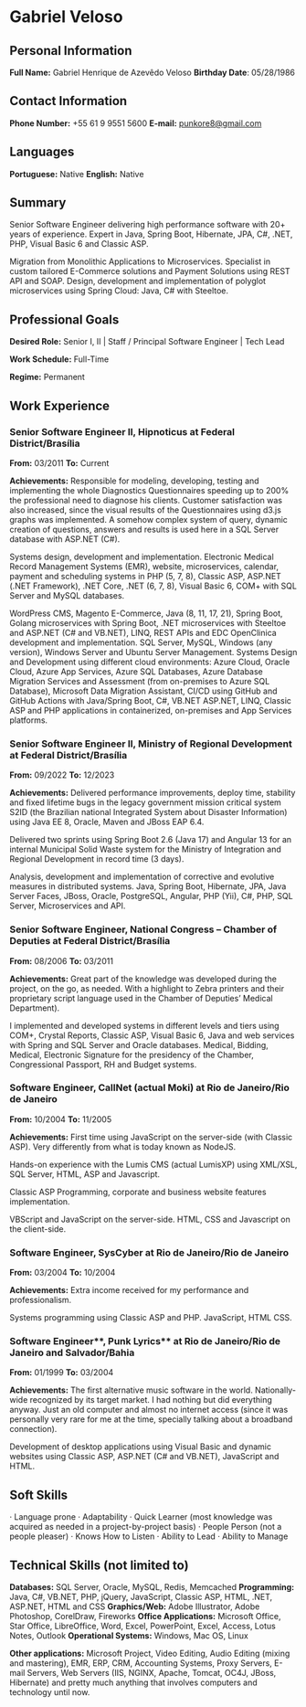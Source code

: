 # **Gabriel Veloso**

## **Personal Information**

**Full Name:** Gabriel Henrique de Azevêdo Veloso
**Birthday Date**: 05/28/1986

## **Contact Information**

**Phone Number:** +55 61 9 9551 5600
**E-mail:** [punkore8@gmail.com](mailto:punkore8@gmail.com)

## **Languages**

**Portuguese:** Native
**English:** Native

## **Summary**

Senior Software Engineer delivering high performance software with 20+ years of experience. Expert in Java, Spring Boot, Hibernate, JPA, C#, .NET, PHP, Visual Basic 6 and Classic ASP.

Migration from Monolithic Applications to Microservices. Specialist in custom tailored E-Commerce solutions and Payment Solutions using REST API and SOAP. Design, development and implementation of polyglot microservices using Spring Cloud: Java, C# with Steeltoe.

## **Professional Goals**

**Desired Role:** Senior I, II | Staff / Principal Software Engineer | Tech Lead

**Work Schedule:** Full-Time

**Regime:** Permanent

## **Work Experience**

### **Senior Software Engineer II, Hipnoticus **at** Federal District/Brasília**

**From:** 03/2011 **To:** Current

**Achievements:** Responsible for modeling, developing, testing and implementing the whole Diagnostics Questionnaires speeding up to 200% the professional need to diagnose his clients. Customer satisfaction was also increased, since the visual results of the Questionnaires using d3.js graphs was implemented. A somehow complex system of query, dynamic creation of questions, answers and results is used here in a SQL Server database with ASP.NET (C#).

Systems design, development and implementation. Electronic Medical Record Management Systems (EMR), website, microservices, calendar, payment and scheduling systems in PHP (5, 7, 8), Classic ASP, ASP.NET (.NET Framework), .NET Core, .NET (6, 7, 8), Visual Basic 6, COM+ with SQL Server and MySQL databases.

WordPress CMS, Magento E-Commerce, Java (8, 11, 17, 21), Spring Boot, Golang microservices with Spring Boot, .NET microservices with Steeltoe and ASP.NET (C# and VB.NET), LINQ, REST APIs and EDC OpenClinica development and implementation. SQL Server, MySQL, Windows (any version), Windows Server and Ubuntu Server Management. Systems Design and Development using different cloud environments: Azure Cloud, Oracle Cloud, Azure App Services, Azure SQL Databases, Azure Database Migration Services and Assessment (from on-premises to Azure SQL Database), Microsoft Data Migration Assistant, CI/CD using GitHub and GitHub Actions with Java/Spring Boot, C#, VB.NET ASP.NET, LINQ, Classic ASP and PHP applications in containerized, on-premises and App Services platforms.

### **Senior Software Engineer** II, **Ministry of Regional Development** at **Federal District/Brasília**

**From:** 09/2022 **To:** 12/2023

**Achievements:** Delivered performance improvements, deploy time, stability and fixed lifetime bugs in the legacy government mission critical system S2ID (the Brazilian national Integrated System about Disaster Information) using Java EE 8, Oracle, Maven and JBoss EAP 6.4.

Delivered two sprints using Spring Boot 2.6 (Java 17) and Angular 13 for an internal Municipal Solid Waste system for the Ministry of Integration and Regional Development in record time (3 days).

Analysis, development and implementation of corrective and evolutive measures in distributed systems. Java, Spring Boot, Hibernate, JPA, Java Server Faces, JBoss, Oracle, PostgreSQL, Angular, PHP (Yii), C#, PHP, SQL Server, Microservices and API.

### **Senior Software Engineer, National Congress – Chamber of Deputies** at **Federal District/Brasília**

**From:** 08/2006 **To:** 03/2011

**Achievements:** Great part of the knowledge was developed during the project, on the go, as needed. With a highlight to Zebra printers and their proprietary script language used in the Chamber of Deputies’ Medical Department).

I implemented and developed systems in different levels and tiers using COM+, Crystal Reports, Classic ASP, Visual Basic 6, Java and web services with Spring and SQL Server and Oracle databases. Medical, Bidding, Medical, Electronic Signature for the presidency of the Chamber, Congressional Passport, RH and Budget systems.

### **Software Engineer, CallNet (actual Moki)** at **Rio de Janeiro/Rio de Janeiro**

**From:** 10/2004 **To:** 11/2005

**Achievements:** First time using JavaScript on the server-side (with Classic ASP). Very differently from what is today known as NodeJS.

Hands-on experience with the Lumis CMS (actual LumisXP) using XML/XSL, SQL Server, HTML, ASP and Javascript.

Classic ASP Programming, corporate and business website features implementation.

VBScript and JavaScript on the server-side. HTML, CSS and Javascript on the client-side.

### **Software Engineer, SysCyber** at **Rio de Janeiro/Rio de Janeiro**

**From:** 03/2004 **To:** 10/2004

**Achievements:** Extra income received for my performance and professionalism.

Systems programming using Classic ASP and PHP. JavaScript, HTML CSS.

### **Software** **Engineer****, Punk Lyrics** at **Rio de Janeiro/Rio de Janeiro and Salvador/Bahia**

**From:** 01/1999 **To:** 03/2004

**Achievements:** The first alternative music software in the world. Nationally-wide recognized by its target market. I had nothing but did everything anyway. Just an old computer and almost no internet access (since it was personally very rare for me at the time, specially talking about a broadband connection).

Development of desktop applications using Visual Basic and dynamic websites using Classic ASP, ASP.NET (C# and VB.NET), JavaScript and HTML.

## **Soft Skills**

· Language prone
· Adaptability
· Quick Learner (most knowledge was acquired as needed in a project-by-project basis)
· People Person (not a people pleaser)
· Knows How to Listen
· Ability to Lead
· Ability to Manage

## **Technical Skills** **(not limited to)**

**Databases:** SQL Server, Oracle, MySQL, Redis, Memcached
**Programming:** Java, C#, VB.NET, PHP, jQuery, JavaScript, Classic ASP, HTML, .NET, ASP.NET, HTML and CSS
**Graphics/Web:** Adobe Illustrator, Adobe Photoshop, CorelDraw, Fireworks
**Office Applications:** Microsoft Office, Star Office, LibreOffice, Word, Excel, PowerPoint, Excel, Access, Lotus Notes, Outlook
**Operational Systems:** Windows, Mac OS, Linux

**Other applications:** Microsoft Project, Video Editing, Audio Editing (mixing and mastering), EMR, ERP, CRM, Accounting Systems, Proxy Servers, E-mail Servers, Web Servers (IIS, NGINX, Apache, Tomcat, OC4J, JBoss, Hibernate) and pretty much anything that involves computers and technology until now.
